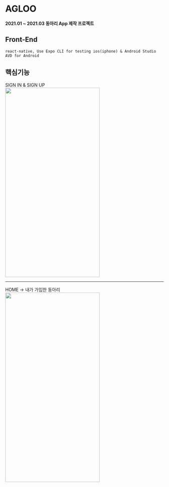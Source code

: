 # AGLOO
__2021.01 ~ 2021.03 동아리 App 제작 프로젝트__
## Front-End
    react-native, Use Expo CLI for testing ios(iphone) & Android Studio AVD for Android
  
## 핵심기능

SIGN IN & SIGN UP   
<img src="https://user-images.githubusercontent.com/77534983/110496386-c482f300-8138-11eb-97a7-48c1c0875698.gif" width="300" height="600" />

- - -
HOME -> 내가 가입한 동아리   
<img src="https://user-images.githubusercontent.com/77534983/110771603-07121000-829e-11eb-99a6-128c7f0d0034.gif" width="300" height="600" />
  


    

